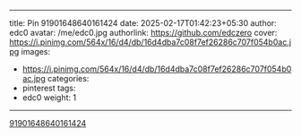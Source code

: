 
---
title: Pin 91901648640161424
date: 2025-02-17T01:42:23+05:30
author: edc0
avatar: /me/edc0.jpg
authorlink: https://github.com/edczero
cover: https://i.pinimg.com/564x/16/d4/db/16d4dba7c08f7ef26286c707f054b0ac.jpg
images:
   - https://i.pinimg.com/564x/16/d4/db/16d4dba7c08f7ef26286c707f054b0ac.jpg
categories:
  - pinterest
tags:
  - edc0
weight: 1
---

<!--more-->

[91901648640161424](https://in.pinterest.com/pin/91901648640161424/)

	